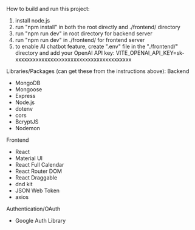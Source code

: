How to build and run this project:
1. install node.js  
2. run "npm install" in both the root directly and ./frontend/ directory  
3. run "npm run dev" in root directory for backend server
4. run "npm run dev" in ./frontend/ for frontend server
5. to enable AI chatbot feature, create ".env" file in the "./frontend/" directory and add your OpenAI API key: VITE_OPENAI_API_KEY=sk-xxxxxxxxxxxxxxxxxxxxxxxxxxxxxxxxxxxxxxxx

Libraries/Packages (can get these from the instructions above):
Backend
- MongoDB
- Mongoose
- Express 
- Node.js  
- dotenv  
- cors
- BcryptJS
- Nodemon

Frontend
- React
- Material UI  
- React Full Calendar  
- React Router DOM
- React Draggable
- dnd kit
- JSON Web Token
- axios

Authentication/OAuth
- Google Auth Library

